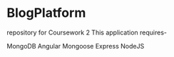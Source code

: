 # BlogPlatform
repository for Coursework 2
This application requires-

MongoDB
Angular
Mongoose
Express
NodeJS
